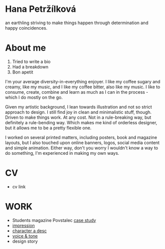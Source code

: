 # Hana Petržílková
an earthling striving to make things
happen through determination and happy coincidences.
# About me
1. Tried to write a bio
2. Had a breakdown
3. Bon apetit

I'm your average diversity-in-everything enjoyer. I like my coffee sugary and creamy, like my music, and I like my coffee bitter, also like my music. I like to consume, create, combine and learn as much as I can in the process - which I do mostly on the go.

Given my artistic background, I lean towards illustration and not so strict approach to design. I still find joy in clean and minimalistic stuff, though. Driven to make things work. At any cost. Not in a rule-breaking way, but definitely a rule-bending way. Which makes me kind of orderless designer, but it allows me to be a pretty flexible one.

I worked on several printed matters, including posters, book and magazine layouts, but I also touched upon online banners, logos, social media content and simple animation. Either way, don't you worry I wouldn't know a way to do something, I'm experienced in making my own ways.
# CV
- cv link

# WORK
- Students magazine Povstalec [case study](/03-aboutness/case-study.md)
- [impression](/02-impression/)
- [character a desc](/01-character-description)
- [voice & tone](05-voice-tone/)
- design story
